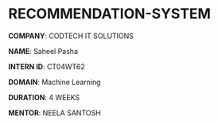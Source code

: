# RECOMMENDATION-SYSTEM

**COMPANY**: CODTECH IT SOLUTIONS

**NAME**: Saheel Pasha

**INTERN ID**: CT04WT62

**DOMAIN**:  Machine Learning

**DURATION**: 4 WEEKS

**MENTOR**: NEELA SANTOSH

# 
